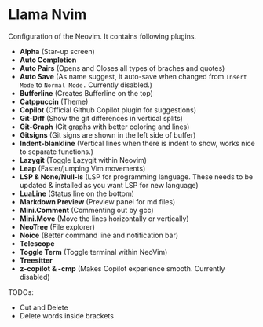 # Llama Nvim

Configuration of the Neovim. It contains following plugins.

- **Alpha** (Star-up screen)
- **Auto Completion**
- **Auto Pairs** (Opens and Closes all types of braches and quotes)
- **Auto Save** (As name suggest, it auto-save when changed from `Insert Mode` to `Normal Mode.` Currently disabled.)
- **Bufferline** (Creates Bufferline on the top)
- **Catppuccin** (Theme)
- **Copilot** (Official Github Copilot plugin for suggestions)
- **Git-Diff** (Show the git differences in vertical splits)
- **Git-Graph** (Git graphs with better coloring and lines)
- **Gitsigns** (Git signs are shown in the left side of buffer)
- **Indent-blankline** (Vertical lines when there is indent to show, works nice to separate functions.)
- **Lazygit** (Toggle Lazygit within Neovim)
- **Leap** (Faster/jumping Vim movements)
- **LSP & None/Null-ls** (LSP for programming language. These needs to be updated & installed as you want LSP for new language)
- **LuaLine** (Status line on the bottom)
- **Markdown Preview** (Preview panel for md files)
- **Mini.Comment** (Commenting out by gcc)
- **Mini.Move** (Move the lines horizontally or vertically)
- **NeoTree** (File explorer)
- **Noice** (Better command line and notification bar)
- **Telescope**
- **Toggle Term** (Toggle terminal within NeoVim)
- **Treesitter**
- **z-copilot & -cmp** (Makes Copilot experience smooth. Currently disabled)

TODOs:

- Cut and Delete
- Delete words inside brackets
